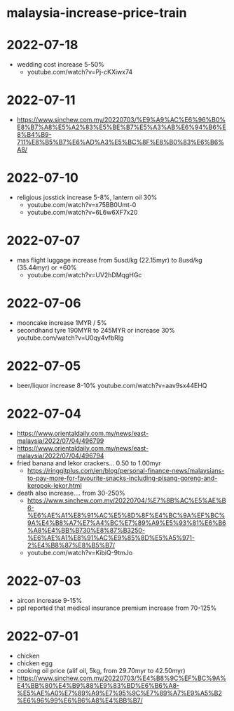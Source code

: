 # malaysia-increase-price-train


# 2022-07-18
* wedding cost increase 5-50%
  * youtube.com/watch?v=Pj-cKXiwx74

# 2022-07-11
* https://www.sinchew.com.my/20220703/%E9%A9%AC%E6%96%B0%E8%B7%A8%E5%A2%83%E5%BE%B7%E5%A3%AB%E6%94%B6%E8%B4%B9-711%E8%B5%B7%E6%AD%A3%E5%BC%8F%E8%B0%83%E6%B6%A8/

# 2022-07-10
* religious josstick increase 5-8%, lantern oil 30%
  * youtube.com/watch?v=x75BB0Umt-0
  * youtube.com/watch?v=6L6w6XF7x20


# 2022-07-07
* mas flight luggage increase from 5usd/kg (22.15myr) to 8usd/kg (35.44myr) or +60%
  * youtube.com/watch?v=UV2hDMqgHGc


# 2022-07-06
* mooncake increase 1MYR / 5%
* secondhand tyre 190MYR to 245MYR or increase 30%
  youtube.com/watch?v=U0qy4vfbRIg


# 2022-07-05
* beer/liquor increase 8-10%  youtube.com/watch?v=aav9sx44EHQ


# 2022-07-04
* https://www.orientaldaily.com.my/news/east-malaysia/2022/07/04/496799
* https://www.orientaldaily.com.my/news/east-malaysia/2022/07/04/496794
* fried banana and lekor crackers... 0.50 to 1.00myr 
  *  https://ringgitplus.com/en/blog/personal-finance-news/malaysians-to-pay-more-for-favourite-snacks-including-pisang-goreng-and-keropok-lekor.html
* death also increase.... from 30-250%
  * https://www.sinchew.com.my/20220704/%E7%8B%AC%E5%AE%B6-%E6%AE%A1%E8%91%AC%E5%8D%8F%E4%BC%9A%EF%BC%9A%E4%B8%A7%E7%A4%BC%E7%89%A9%E5%93%81%E6%B6%A8%E4%BB%B730%E8%87%B3250-%E6%AE%A1%E8%91%AC%E9%85%8D%E5%A5%971-2%E4%B8%87%E8%B5%B7/
  * youtube.com/watch?v=KibiQ-9tmJo

# 2022-07-03
* aircon increase 9-15%
* ppl reported that medical insurance premium increase from 70-125%

# 2022-07-01
* chicken
* chicken egg
* cooking oil price (alif oil, 5kg, from 29.70myr to 42.50myr)
* https://www.sinchew.com.my/20220703/%E4%B8%9C%EF%BC%9A%E4%BB%80%E4%B9%88%E9%83%BD%E6%B6%A8-%E5%AE%A0%E7%89%A9%E7%95%9C%E7%89%A7%E9%A5%B2%E6%96%99%E6%B6%A8%E4%BB%B7/

